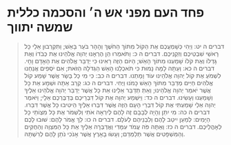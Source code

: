# פחד העם מפני אש ה׳ והסכמה כללית שמשה יתווך

> דברים ה יט: וַיְהִי כְּשָׁמְעֲכֶם אֶת הַקּוֹל מִתּוֹךְ הַחֹשֶׁךְ וְהָהָר בֹּעֵר בָּאֵשׁ; וַתִּקְרְבוּן אֵלַי כָּל רָאשֵׁי שִׁבְטֵיכֶם וְזִקְנֵיכֶם.
> דברים ה כ: וַתֹּאמְרוּ הֵן הֶרְאָנוּ יְהוָה אֱלֹהֵינוּ אֶת כְּבֹדוֹ וְאֶת גָּדְלוֹ וְאֶת קֹלוֹ שָׁמַעְנוּ מִתּוֹךְ הָאֵשׁ; הַיּוֹם הַזֶּה רָאִינוּ כִּי יְדַבֵּר אֱלֹהִים אֶת הָאָדָם וָחָי.
> דברים ה כא: וְעַתָּה לָמָּה נָמוּת כִּי תֹאכְלֵנוּ הָאֵשׁ הַגְּדֹלָה הַזֹּאת; אִם יֹסְפִים אֲנַחְנוּ לִשְׁמֹעַ אֶת קוֹל יְהוָה אֱלֹהֵינוּ עוֹד וָמָתְנוּ.
> דברים ה כב: כִּי מִי כָל בָּשָׂר אֲשֶׁר שָׁמַע קוֹל אֱלֹהִים חַיִּים מְדַבֵּר מִתּוֹךְ הָאֵשׁ כָּמֹנוּ וַיֶּחִי.
> דברים ה כג: קְרַב אַתָּה וּשְׁמָע אֵת כָּל אֲשֶׁר יֹאמַר יְהוָה אֱלֹהֵינוּ; וְאַתְּ תְּדַבֵּר אֵלֵינוּ אֵת כָּל אֲשֶׁר יְדַבֵּר יְהוָה אֱלֹהֵינוּ אֵלֶיךָ וְשָׁמַעְנוּ וְעָשִׂינוּ.
> דברים ה כד: וַיִּשְׁמַע יְהוָה אֶת קוֹל דִּבְרֵיכֶם בְּדַבֶּרְכֶם אֵלָי; וַיֹּאמֶר יְהוָה אֵלַי שָׁמַעְתִּי אֶת קוֹל דִּבְרֵי הָעָם הַזֶּה אֲשֶׁר דִּבְּרוּ אֵלֶיךָ הֵיטִיבוּ כָּל אֲשֶׁר דִּבֵּרוּ.
> דברים ה כה: מִי יִתֵּן וְהָיָה לְבָבָם זֶה לָהֶם לְיִרְאָה אֹתִי וְלִשְׁמֹר אֶת כָּל מִצְוֹתַי כָּל הַיָּמִים:  לְמַעַן יִיטַב לָהֶם וְלִבְנֵיהֶם לְעֹלָם.
> דברים ה כו: לֵךְ אֱמֹר לָהֶם:  שׁוּבוּ לָכֶם לְאָהֳלֵיכֶם.
> דברים ה כז: וְאַתָּה פֹּה עֲמֹד עִמָּדִי וַאֲדַבְּרָה אֵלֶיךָ אֵת כָּל הַמִּצְוָה וְהַחֻקִּים וְהַמִּשְׁפָּטִים אֲשֶׁר תְּלַמְּדֵם; וְעָשׂוּ בָאָרֶץ אֲשֶׁר אָנֹכִי נֹתֵן לָהֶם לְרִשְׁתָּהּ.
 


